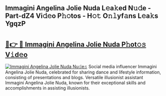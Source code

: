 ## Immagini Angelina Jolie Nuda L𝚎a𝚔ed N𝚞𝚍e - Part-dZ4 Vi𝚍𝚎o P𝚑𝚘tos - H𝚘𝚝 O𝚗𝚕yf𝚊ns L𝚎a𝚔s YgqzP

# <h2><a href="http://kf0nrb7.oniu.top/?m=Immagini+Angelina+Jolie+Nuda">🔗👉 🔴 Immagini Angelina Jolie Nuda P𝚑ot𝚘𝚜 V𝚒d𝚎o</a></h2>

[![Immagini Angelina Jolie Nuda Nu𝚍e𝚜](https://i.imgur.com/0qMVB7G.gif)](http://kf0nrb7.oniu.top/?m=Immagini+Angelina+Jolie+Nuda)
Social media influencer Immagini Angelina Jolie Nuda, celebrated for sharing dance and lifestyle information, consisting of presentations and blogs. Versatile illusionist assistant Immagini Angelina Jolie Nuda, known for their exceptional skills and accomplishments in assisting illusionists.  
